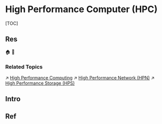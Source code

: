 # High Performance Computer (HPC)

[TOC]



## Res
🏠 
🚧 


### Related Topics
↗ [High Performance Computing](High%20Performance%20Computing/High%20Performance%20Computing.md)
↗ [High Performance Network (HPN)](../../🏎️%20Computer%20Networking%20and%20Communication/🚀%20High%20Performance%20Network%20(HPN)/High%20Performance%20Network%20(HPN).md)
↗ [High Performance Storage (HPS)](../../🍕%20Computer%20Storage%20&%20Database%20Systems/High%20Performance%20Storage%20(HPS)/High%20Performance%20Storage%20(HPS).md)



## Intro



## Ref
